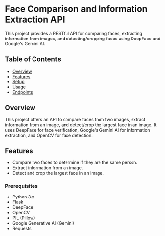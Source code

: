 # Face Comparison and Information Extraction API

This project provides a RESTful API for comparing faces, extracting information from images, and detecting/cropping faces using DeepFace and Google's Gemini AI.

## Table of Contents

- [Overview](#overview)
- [Features](#features)
- [Setup](#setup)
- [Usage](#usage)
- [Endpoints](#endpoints)


## Overview

This project offers an API to compare faces from two images, extract information from an image, and detect/crop the largest face in an image. It uses DeepFace for face verification, Google's Gemini AI for information extraction, and OpenCV for face detection.

## Features

- Compare two faces to determine if they are the same person.
- Extract information from an image.
- Detect and crop the largest face in an image.

### Prerequisites

- Python 3.x
- Flask
- DeepFace
- OpenCV
- PIL (Pillow)
- Google Generative AI (Gemini)
- Requests


